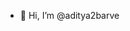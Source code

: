- 👋 Hi, I’m @aditya2barve

<!---
aditya2barve/aditya2barve is a ✨ special ✨ repository because its `README.md` (this file) appears on your GitHub profile.
You can click the Preview link to take a look at your changes.
--->
